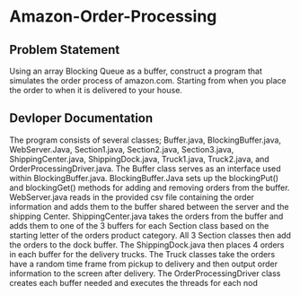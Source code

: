 # Amazon-Order-Processing

## Problem Statement
Using an array Blocking Queue as a buffer, construct a program that simulates the order process of amazon.com. 
Starting from when you place the order to when it is delivered to your house.

## Devloper Documentation
The program consists of several classes; Buffer.java, BlockingBuffer.java, WebServer.Java, Section1.java, Section2.java, 
Section3.java, ShippingCenter.java, ShippingDock.java, Truck1.java, Truck2.java, and OrderProcessingDriver.java. The Buffer 
class serves as an interface used within BlockingBuffer.java. BlockingBuffer.Java sets up the blockingPut() and blockingGet() 
methods for adding and removing orders from the buffer. WebServer.java reads in the provided csv file containing the order 
information and adds them to the buffer shared between the server and the shipping Center. ShippingCenter.java takes the orders 
from the buffer and adds them to one of the 3 buffers for each Section class based on the starting letter of the orders product 
category. All 3 Section classes then add the orders to the dock buffer. The ShippingDock.java then places 4 orders in each buffer 
for the delivery trucks. The Truck classes take the orders have a random time frame from pickup to delivery and then output order 
information to the screen after delivery. The OrderProcessingDriver class creates each buffer needed and executes the threads for 
each nod

